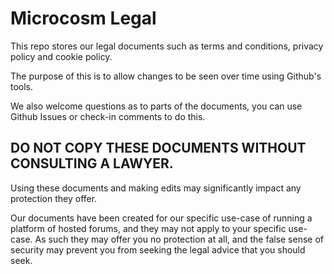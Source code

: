 Microcosm Legal
===============

This repo stores our legal documents such as terms and conditions, privacy policy and cookie policy.

The purpose of this is to allow changes to be seen over time using Github's tools.

We also welcome questions as to parts of the documents, you can use Github Issues or check-in comments to do this.

DO NOT COPY THESE DOCUMENTS WITHOUT CONSULTING A LAWYER.
---------------------------------------------------

Using these documents and making edits may significantly impact any protection they offer.

Our documents have been created for our specific use-case of running a platform of hosted forums, and they may not apply to your specific use-case. As such they may offer you no protection at all, and the false sense of security may prevent you from seeking the legal advice that you should seek.
